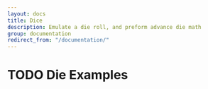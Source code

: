 ```yaml
---
layout: docs
title: Dice
description: Emulate a die roll, and preform advance die math
group: documentation
redirect_from: "/documentation/"
---
```


# TODO Die Examples